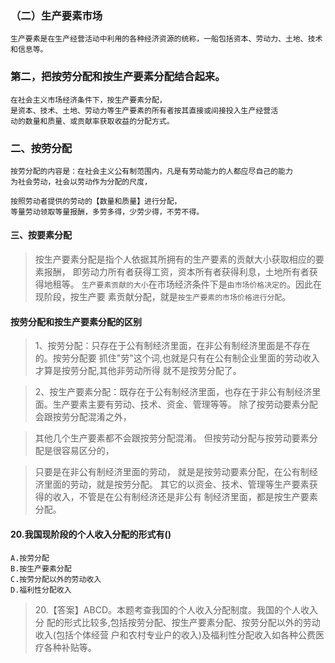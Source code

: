 ### （二）生产要素市场
    生产要素是在生产经营活动中利用的各种经济资源的统称，一船包括资本、劳动力、土地、技术和信息等。

### 第二，把按劳分配和按生产要素分配结合起来。
    在社会主义市场经济条件下，按生产要素分配，
    是资本、技术、土地、劳动力等生产要素的所有者按其直接或间接投入生产经营活
    动的数量和质量、或贡献率获取收益的分配方式。

### 二、按劳分配
    按劳分配的内容是：在社会主义公有制范围内，凡是有劳动能力的人都应尽自己的能力
    为社会劳动，社会以劳动作为分配的尺度，
    
    按照劳动者提供的劳动的【数量和质量】进行分配，
    等量劳动领取等量报酬，多劳多得，少劳少得，不劳不得。

#### 三、按要素分配
>   按生产要素分配是指个人依据其所拥有的生产要素的贡献大小获取相应的要素报酬，
    即劳动力所有者获得工资，资本所有者获得利息，土地所有者获得地租等。
    `生产要素贡献的大小`在市场经济条件下是`由市场价格决定的`。因此在现阶段，按生产要
    素贡献分配，就是`按生产要素的市场价格进行分配`。



#### 按劳分配和按生产要素分配的区别
>   1、按劳分配：只存在于公有制经济里面，在非公有制经济里面是不存在的。按劳分配要
抓住"劳"这个词,也就是只有在公有制企业里面的劳动收入才算是按劳分配,其他非劳动所得
就不是按劳分配了。

>   2、按生产要素分配：既存在于公有制经济里面，也存在于非公有制经济里面。生产要素主要有劳动、技术、资金、管理等等。
除了按劳动要素分配会跟按劳分配混淆之外，

>   其他几个生产要素都不会跟按劳分配混淆。
但按劳动分配与按劳动要素分配是很容易区分的，

>   只要是在非公有制经济里面的劳动，
就是是按劳动要素分配，在公有制经济里面的劳动，就是按劳分配。
其它的以资金、技术、管理等生产要素获得的收入，不管是在公有制经济还是非公有
制经济里面，都是按生产要素分配。






#### 20.我国现阶段的个人收入分配的形式有()
    A.按劳分配
    B.按生产要素分配
    C.按劳分配以外的劳动收入
    D.福利性分配收入
>   20.【答案】ABCD。本题考查我国的个人收入分配制度。我国的个人收入分
    配的形式比较多,包括按劳分配、按生产要素分配、按劳分配以外的劳动收入(包括个体经营
    户和农村专业户的收入)及福利性分配收入如各种公费医疗各种补贴等。
    






















    